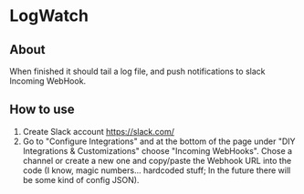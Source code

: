 # LogWatch

## About ##

When finished it should tail a log file, and push notifications to slack Incoming WebHook.

## How to use ##

1. Create Slack account https://slack.com/
2. Go to "Configure Integrations" and at the bottom of the page under "DIY Integrations & Customizations" choose "Incoming WebHooks". Chose a channel or create a new one and copy/paste the Webhook URL into the code (I know, magic numbers... hardcoded stuff; In the future there will be some kind of config JSON).
